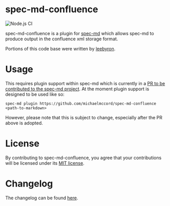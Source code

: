 spec-md-confluence
===================================

![Node.js CI](https://github.com/michaelmccord/spec-md-confluence/workflows/Node.js%20CI/badge.svg)


spec-md-confluence is a plugin for [spec-md](https://github.com/leebyron/spec-md) which allows spec-md to produce output in the confluence xml storage format.

Portions of this code base were written by [leebyron](https://github.com/leebyron).


# Usage

This requires plugin support within spec-md which is currently in a [PR to be contributed to the spec-md project](https://github.com/leebyron/spec-md/pull/30). At the moment plugin support is designed to be used like so:

`spec-md plugin https://github.com/michaelmccord/spec-md-confluence <path-to-markdown>`


However, please note that this is subject to change, especially after the PR above is adopted.


# License

By contributing to spec-md-confluence, you agree that your contributions will be licensed under its [MIT license](LICENSE).


# Changelog

The changelog can be found [here](CHANGELOG.md).

